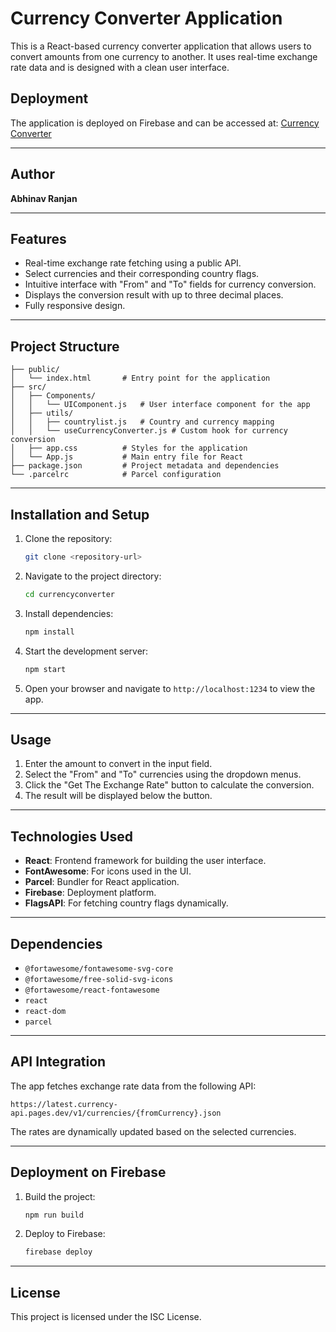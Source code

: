 # Currency Converter Application

This is a React-based currency converter application that allows users to convert amounts from one currency to another. It uses real-time exchange rate data and is designed with a clean user interface.

## Deployment

The application is deployed on Firebase and can be accessed at:
[Currency Converter](https://currecnyconvertor.web.app/)

---

## Author

**Abhinav Ranjan**

---

## Features

- Real-time exchange rate fetching using a public API.
- Select currencies and their corresponding country flags.
- Intuitive interface with "From" and "To" fields for currency conversion.
- Displays the conversion result with up to three decimal places.
- Fully responsive design.

---

## Project Structure

```
├── public/
│   └── index.html       # Entry point for the application
├── src/
│   ├── Components/
│   │   └── UIComponent.js   # User interface component for the app
│   ├── utils/
│   │   ├── countrylist.js   # Country and currency mapping
│   │   └── useCurrencyConverter.js # Custom hook for currency conversion
│   ├── app.css          # Styles for the application
│   └── App.js           # Main entry file for React
├── package.json         # Project metadata and dependencies
└── .parcelrc            # Parcel configuration
```

---

## Installation and Setup

1. Clone the repository:
   ```bash
   git clone <repository-url>
   ```
2. Navigate to the project directory:
   ```bash
   cd currencyconverter
   ```
3. Install dependencies:
   ```bash
   npm install
   ```
4. Start the development server:
   ```bash
   npm start
   ```
5. Open your browser and navigate to `http://localhost:1234` to view the app.

---

## Usage

1. Enter the amount to convert in the input field.
2. Select the "From" and "To" currencies using the dropdown menus.
3. Click the "Get The Exchange Rate" button to calculate the conversion.
4. The result will be displayed below the button.

---

## Technologies Used

- **React**: Frontend framework for building the user interface.
- **FontAwesome**: For icons used in the UI.
- **Parcel**: Bundler for React application.
- **Firebase**: Deployment platform.
- **FlagsAPI**: For fetching country flags dynamically.

---

## Dependencies

- `@fortawesome/fontawesome-svg-core`
- `@fortawesome/free-solid-svg-icons`
- `@fortawesome/react-fontawesome`
- `react`
- `react-dom`
- `parcel`

---

## API Integration

The app fetches exchange rate data from the following API:

```
https://latest.currency-api.pages.dev/v1/currencies/{fromCurrency}.json
```

The rates are dynamically updated based on the selected currencies.

---

## Deployment on Firebase

1. Build the project:
   ```bash
   npm run build
   ```
2. Deploy to Firebase:
   ```bash
   firebase deploy
   ```

---

## License

This project is licensed under the ISC License.
